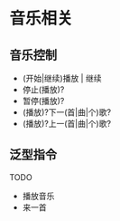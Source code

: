 # 音乐相关

## 音乐控制

- (开始|继续)播放  |  继续
- 停止(播放)?
- 暂停(播放)?
- (播放)?下一(首|曲|个)歌?
- (播放)?上一(首|曲|个)歌?

## 泛型指令

TODO

- 播放音乐
- 来一首
